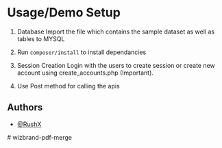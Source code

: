 
# Usage/Demo Setup 

1. Database
Import the file which contains the sample dataset as well as tables to MYSQL 

2. Run `composer/install` to install dependancies
3. Session Creation
Login with the users to create session or create new account using create_accounts.php (Important).

4. Use Post method for calling the apis





## Authors

- [@RushX](https://www.github.com/RushX)

#   w i z b r a n d - p d f - m e r g e  
 